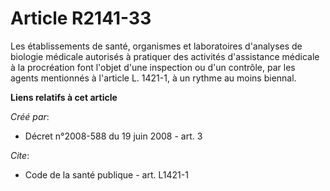 # Article R2141-33

Les établissements de santé, organismes et laboratoires d'analyses de biologie médicale autorisés à pratiquer des activités
d'assistance médicale à la procréation font l'objet d'une inspection ou d'un contrôle, par les agents mentionnés à l'article
L. 1421-1, à un rythme au moins biennal.

**Liens relatifs à cet article**

_Créé par_:

  - Décret n°2008-588 du 19 juin 2008 - art. 3

_Cite_:

  - Code de la santé publique - art. L1421-1
